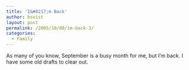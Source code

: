 ```yaml
---
title: 'I&#8217;m Back'
author: bsoist
layout: post
permalink: /2005/10/08/im-back-3/
categories:
  - Family
---
```

As many of you know, September is a busy month for me, but I&#8217;m back. I have some old drafts to clear out.
